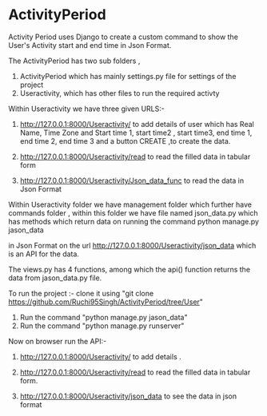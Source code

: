 # ActivityPeriod 

Activity Period uses Django to create a custom command to show the User's Activity start and end time in Json Format.

The ActivityPeriod has two sub folders ,
1. ActivityPeriod which has mainly settings.py file for settings of the project
2. Useractivity, which has other files to run the required activty

Within Useractivity we have three given URLS:-

1. http://127.0.0.1:8000/Useractivity/  to add details of user which has Real Name, Time Zone and Start time 1, start time2 , start time3, end time 1, end time 2, end time 3 and a button CREATE ,to create the data. 

2. http://127.0.0.1:8000/Useractivity/read to read the filled data in tabular form

3. http://127.0.0.1:8000/Useractivity/Json_data_func to read the data in Json Format


Within Useractivity folder we have management folder which further have commands folder , within this folder we have file named json_data.py which has methods which return data on running the command 
python manage.py jason_data 

in Json Format on the url http://127.0.0.1:8000/Useractivity/json_data which is an API for the data.

The views.py has 4 functions, among which the api() function returns the data from jason_data.py file.

To run the project :- 
 clone it using "git clone https://github.com/Ruchi95Singh/ActivityPeriod/tree/User"
 
 1. Run the command "python manage.py jason_data"
 2. Run the command "python manage.py runserver" 

 Now on browser run the API:-
 
1. http://127.0.0.1:8000/Useractivity/  to add details . 

2. http://127.0.0.1:8000/Useractivity/read to read the filled data in tabular form.

3. http://127.0.0.1:8000/Useractivity/json_data to see the data in json format



